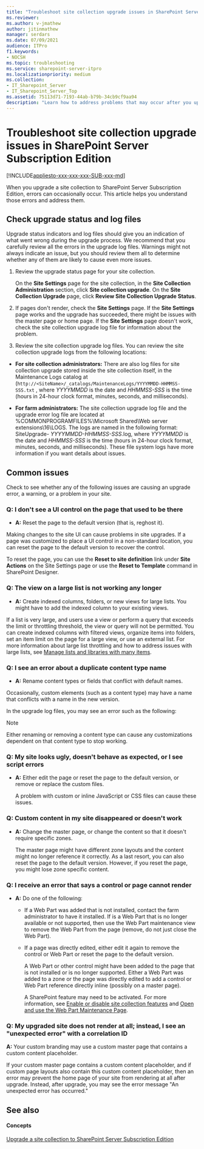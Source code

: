 ```yaml
---
title: "Troubleshoot site collection upgrade issues in SharePoint Server Subscription Edition"
ms.reviewer: 
ms.author: v-jmathew
author: jitinmathew
manager: serdars
ms.date: 07/09/2021
audience: ITPro
f1.keywords:
- NOCSH
ms.topic: troubleshooting
ms.service: sharepoint-server-itpro
ms.localizationpriority: medium
ms.collection:
- IT_Sharepoint_Server
- IT_Sharepoint_Server_Top
ms.assetid: 75113d71-7193-44ab-b79b-34cb9cf9aa94
description: "Learn how to address problems that may occur after you upgrade a site to SharePoint Server Subscription Edition."
---
```


# Troubleshoot site collection upgrade issues in SharePoint Server Subscription Edition

[!INCLUDE[appliesto-xxx-xxx-xxx-SUB-xxx-md](../includes/appliesto-xxx-xxx-xxx-SUB-xxx-md.md)]
  
When you upgrade a site collection to SharePoint Server Subscription Edition, errors can occasionally occur. This article helps you understand those errors and address them.
  
## Check upgrade status and log files

Upgrade status indicators and log files should give you an indication of what went wrong during the upgrade process. We recommend that you carefully review all the errors in the upgrade log files. Warnings might not always indicate an issue, but you should review them all to determine whether any of them are likely to cause even more issues.
  
1. Review the upgrade status page for your site collection.

    On the **Site Settings** page for the site collection, in the **Site Collection Administration** section, click **Site collection upgrade**. On the **Site Collection Upgrade** page, click **Review Site Collection Upgrade Status**.

2. If pages don't render, check the **Site Settings** page. If the **Site Settings** page works and the upgrade has succeeded, there might be issues with the master page or home page. If the **Site Settings** page doesn't work, check the site collection upgrade log file for information about the problem.

3. Review the site collection upgrade log files. You can review the site collection upgrade logs from the following locations:

  - **For site collection administrators:** There are also log files for site collection upgrade stored inside the site collection itself, in the Maintenance Logs catalog at (`http://<SiteName>/_catalogs/MaintenanceLogs/YYYYMMDD-HHMMSS-SSS.txt` , where  _YYYYMMDD_ is the date and  _HHMMSS-SSS_ is the time (hours in 24-hour clock format, minutes, seconds, and milliseconds).

  - **For farm administrators:** The site collection upgrade log file and the upgrade error log file are located at %COMMONPROGRAMFILES%\Microsoft Shared\Web server extensions\16\LOGS. The logs are named in the following format: SiteUpgrade-  _YYYYMMDD-HHMMSS-SSS_.log, where  _YYYYMMDD_ is the date and  _HHMMSS-SSS_ is the time (hours in 24-hour clock format, minutes, seconds, and milliseconds). These file system logs have more information if you want details about issues.

## Common issues

Check to see whether any of the following issues are causing an upgrade error, a warning, or a problem in your site.
  
### Q: I don't see a UI control on the page that used to be there
<a name="UI"> </a>

- **A:** Reset the page to the default version (that is, reghost it).

Making changes to the site UI can cause problems in site upgrades. If a page was customized to place a UI control in a non-standard location, you can reset the page to the default version to recover the control.
  
To reset the page, you can use the **Reset to site definition** link under **Site Actions** on the Site Settings page or use the **Reset to Template** command in SharePoint Designer.
  
### Q: The view on a large list is not working any longer
<a name="UI"> </a>

- **A:** Create indexed columns, folders, or new views for large lists. You might have to add the indexed column to your existing views.

If a list is very large, and users use a view or perform a query that exceeds the limit or throttling threshold, the view or query will not be permitted. You can create indexed columns with filtered views, organize items into folders, set an item limit on the page for a large view, or use an external list. For more information about large list throttling and how to address issues with large lists, see [Manage lists and libraries with many items](https://go.microsoft.com/fwlink/p/?LinkId=251456).
  
### Q: I see an error about a duplicate content type name
<a name="UI"> </a>

- **A:** Rename content types or fields that conflict with default names.

Occasionally, custom elements (such as a content type) may have a name that conflicts with a name in the new version.
  
In the upgrade log files, you may see an error such as the following:
  
> [!NOTE]
> Either renaming or removing a content type can cause any customizations dependent on that content type to stop working.
  
### Q: My site looks ugly, doesn't behave as expected, or I see script errors
<a name="UI"> </a>

- **A:** Either edit the page or reset the page to the default version, or remove or replace the custom files.

    A problem with custom or inline JavaScript or CSS files can cause these issues.

### Q: Custom content in my site disappeared or doesn't work
<a name="UI"> </a>

- **A:** Change the master page, or change the content so that it doesn't require specific zones.

    The master page might have different zone layouts and the content might no longer reference it correctly. As a last resort, you can also reset the page to the default version. However, if you reset the page, you might lose zone specific content.

### Q: I receive an error that says a control or page cannot render
<a name="UI"> </a>

- **A:** Do one of the following:

  - If a Web Part was added that is not installed, contact the farm administrator to have it installed. If is a Web Part that is no longer available or not supported, then use the Web Part maintenance view to remove the Web Part from the page (remove, do not just close the Web Part).

  - If a page was directly edited, either edit it again to remove the control or Web Part or reset the page to the default version.

    A Web Part or other control might have been added to the page that is not installed or is no longer supported. Either a Web Part was added to a zone or the page was directly edited to add a control or Web Part reference directly inline (possibly on a master page).

    A SharePoint feature may need to be activated. For more information, see [Enable or disable site collection features](https://office.microsoft.com/en-usoffice365-sharepoint-online-enterprise-help/enable-or-disable-site-collection-features-HA102772720.aspx?CTT=1) and [Open and use the Web Part Maintenance Page](https://office.microsoft.com/sharepoint-help/open-and-use-the-web-part-maintenance-page-HA104046809.aspx?CTT=1).

### Q: My upgraded site does not render at all; instead, I see an "unexpected error" with a correlation ID
<a name="UI"> </a>

 **A:** Your custom branding may use a custom master page that contains a custom content placeholder.
  
If your custom master page contains a custom content placeholder, and if custom page layouts also contain this custom content placeholder, then an error may prevent the home page of your site from rendering at all after upgrade. Instead, after upgrade, you may see the error message "An unexpected error has occurred."
  
## See also

#### Concepts

[Upgrade a site collection to SharePoint Server Subscription Edition](upgrade-a-site-collection-subscription-edition.md)
